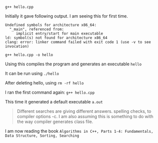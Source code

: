`g++ hello.cpp`

Initially it gave following output. I am seeing this for first time.

```
Undefined symbols for architecture x86_64:
  "_main", referenced from:
     implicit entry/start for main executable
ld: symbol(s) not found for architecture x86_64
clang: error: linker command failed with exit code 1 (use -v to see invocation)
```

`g++ hello.cpp -o hello`

Using this compiles the program and generates an executable `hello`

It can be run using
`./hello`

After deleting hello, using `rm -rf hello`

I ran the first command again: `g++ hello.cpp`

This time it generated a default executable `a.out`

> Different searches are giving different answers. spelling checks, to compiler options -c. I am also assuming this is something to do with the way compiler generates class file.


I am now reading the book `Algorithms in C++, Parts 1-4: Fundamentals, Data Structure, Sorting, Searching`